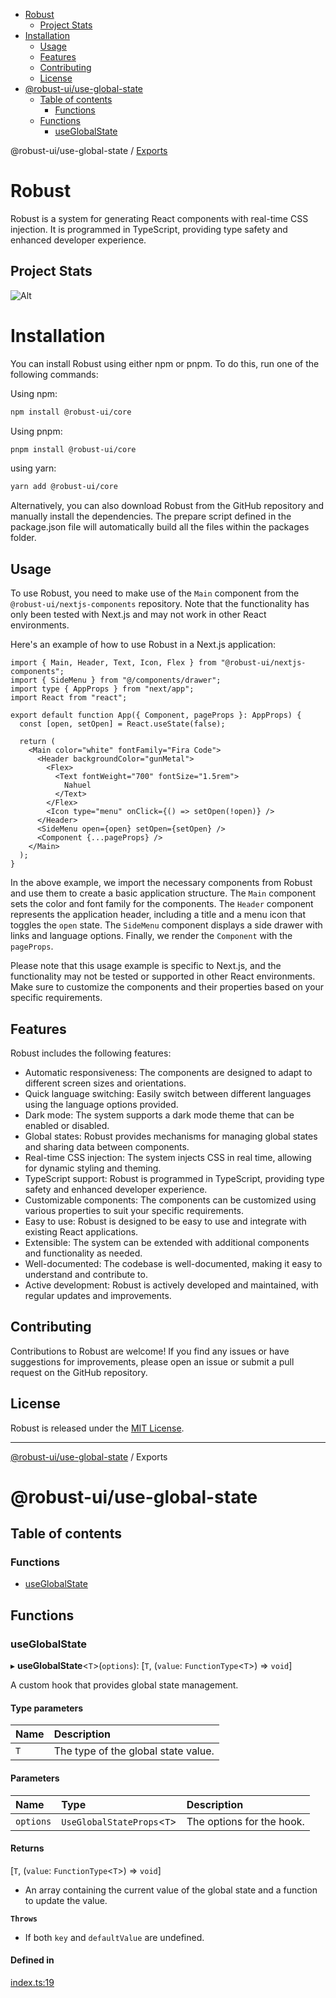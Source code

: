 <!-- START doctoc generated TOC please keep comment here to allow auto update -->
<!-- DON'T EDIT THIS SECTION, INSTEAD RE-RUN doctoc TO UPDATE -->

- [Robust](#robust)
  - [Project Stats](#project-stats)
- [Installation](#installation)
  - [Usage](#usage)
  - [Features](#features)
  - [Contributing](#contributing)
  - [License](#license)
- [@robust-ui/use-global-state](#robust-uiuse-global-state)
  - [Table of contents](#table-of-contents)
    - [Functions](#functions)
  - [Functions](#functions-1)
    - [useGlobalState](#useglobalstate)

<!-- END doctoc generated TOC please keep comment here to allow auto update -->


<a name="readmemd"></a>

@robust-ui/use-global-state / [Exports](#modulesmd)

# Robust

Robust is a system for generating React components with real-time CSS injection. It is programmed in TypeScript, providing type safety and enhanced developer experience.

## Project Stats

![Alt](https://repobeats.axiom.co/api/embed/57761159b119284992a2370b719d8f8fe9c07e34.svg "Repobeats analytics image")

# Installation

You can install Robust using either npm or pnpm. To do this, run one of the following commands:

Using npm:

```bash
npm install @robust-ui/core
```

Using pnpm:

```bash
pnpm install @robust-ui/core
```

using yarn:

```bash
yarn add @robust-ui/core
```

Alternatively, you can also download Robust from the GitHub repository and manually install the dependencies. The prepare script defined in the package.json file will automatically build all the files within the packages folder.

## Usage

To use Robust, you need to make use of the `Main` component from the `@robust-ui/nextjs-components` repository. Note that the functionality has only been tested with Next.js and may not work in other React environments.

Here's an example of how to use Robust in a Next.js application:

```tsx
import { Main, Header, Text, Icon, Flex } from "@robust-ui/nextjs-components";
import { SideMenu } from "@/components/drawer";
import type { AppProps } from "next/app";
import React from "react";

export default function App({ Component, pageProps }: AppProps) {
  const [open, setOpen] = React.useState(false);

  return (
    <Main color="white" fontFamily="Fira Code">
      <Header backgroundColor="gunMetal">
        <Flex>
          <Text fontWeight="700" fontSize="1.5rem">
            Nahuel
          </Text>
        </Flex>
        <Icon type="menu" onClick={() => setOpen(!open)} />
      </Header>
      <SideMenu open={open} setOpen={setOpen} />
      <Component {...pageProps} />
    </Main>
  );
}
```

In the above example, we import the necessary components from Robust and use them to create a basic application structure. The `Main` component sets the color and font family for the components. The `Header` component represents the application header, including a title and a menu icon that toggles the `open` state. The `SideMenu` component displays a side drawer with links and language options. Finally, we render the `Component` with the `pageProps`.

Please note that this usage example is specific to Next.js, and the functionality may not be tested or supported in other React environments. Make sure to customize the components and their properties based on your specific requirements.

## Features

Robust includes the following features:

- Automatic responsiveness: The components are designed to adapt to different screen sizes and orientations.
- Quick language switching: Easily switch between different languages using the language options provided.
- Dark mode: The system supports a dark mode theme that can be enabled or disabled.
- Global states: Robust provides mechanisms for managing global states and sharing data between components.
- Real-time CSS injection: The system injects CSS in real time, allowing for dynamic styling and theming.
- TypeScript support: Robust is programmed in TypeScript, providing type safety and enhanced developer experience.
- Customizable components: The components can be customized using various properties to suit your specific requirements.
- Easy to use: Robust is designed to be easy to use and integrate with existing React applications.
- Extensible: The system can be extended with additional components and functionality as needed.
- Well-documented: The codebase is well-documented, making it easy to understand and contribute to.
- Active development: Robust is actively developed and maintained, with regular updates and improvements.

## Contributing

Contributions to Robust are welcome! If you find any issues or have suggestions for improvements, please open an issue or submit a pull request on the GitHub repository.

## License

Robust is released under the [MIT License](https://opensource.org/licenses/MIT).

---


<a name="modulesmd"></a>

[@robust-ui/use-global-state](#readmemd) / Exports

# @robust-ui/use-global-state

## Table of contents

### Functions

- [useGlobalState](#useglobalstate)

## Functions

### useGlobalState

▸ **useGlobalState**\<`T`\>(`options`): [`T`, (`value`: `FunctionType`\<`T`\>) => `void`]

A custom hook that provides global state management.

#### Type parameters

| Name | Description |
| :------ | :------ |
| `T` | The type of the global state value. |

#### Parameters

| Name | Type | Description |
| :------ | :------ | :------ |
| `options` | `UseGlobalStateProps`\<`T`\> | The options for the hook. |

#### Returns

[`T`, (`value`: `FunctionType`\<`T`\>) => `void`]

- An array containing the current value of the global state and a function to update the value.

**`Throws`**

- If both `key` and `defaultValue` are undefined.

#### Defined in

[index.ts:19](https://github.com/nahuelRosas/robust-ui/blob/148f787/packages/hooks/use-global-state/src/index.ts#L19)
